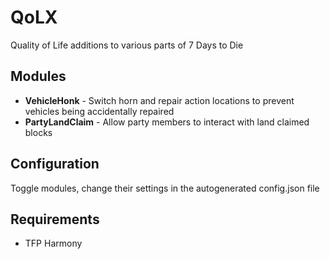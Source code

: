 # QoLX
Quality of Life additions to various parts of 7 Days to Die

## Modules
- **VehicleHonk** - Switch horn and repair action locations to prevent vehicles being accidentally repaired
- **PartyLandClaim** - Allow party members to interact with land claimed blocks

## Configuration
Toggle modules, change their settings in the autogenerated config.json file

## Requirements
- TFP Harmony